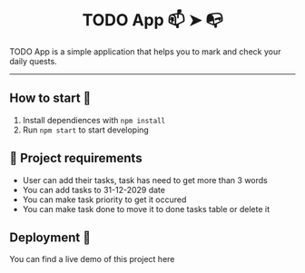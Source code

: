 <h1 align="center"> TODO App 📫 ➤ 📭
</h1>

TODO App is a simple application that helps you to mark and check your daily quests. 

---

## How to start 🚀

1. Install dependiences with `npm install`
2. Run `npm start` to start developing

## 📝 Project requirements 

- User can add their tasks, task has need to get more than 3 words
- You can add tasks to 31-12-2029 date
- You can make task priority to get it occured
- You can make task done to move it to done tasks table or delete it

## Deployment 🚀

You can find a live demo of this project here
